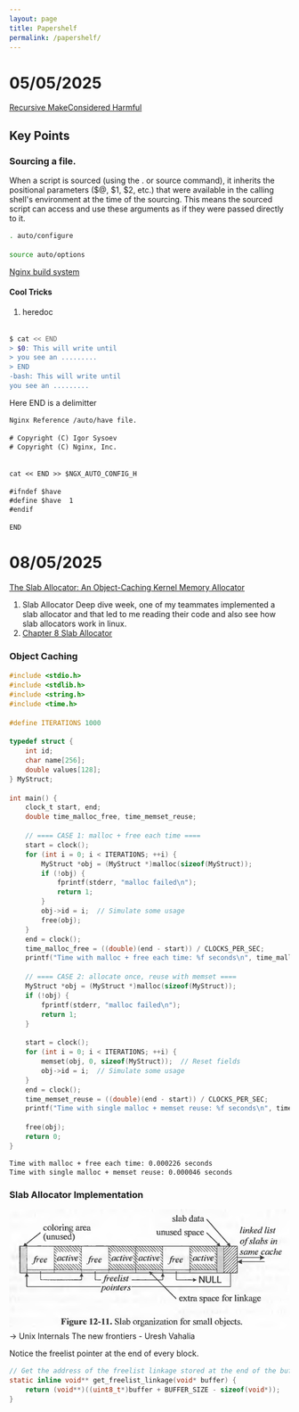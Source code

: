```yaml
---
layout: page
title: Papershelf
permalink: /papershelf/
---
```


# 05/05/2025

[Recursive MakeConsidered Harmful](https://www.cse.iitd.ac.in/~sbansal/csp301/auug97.pdf)

## Key Points


### Sourcing a file.

When a script is sourced (using the . or source command), it inherits the positional parameters ($@, $1, $2, etc.) that were available in the calling shell's environment at the time of the sourcing. This means the sourced script can access and use these arguments as if they were passed directly to it. 

```sh
. auto/configure 

source auto/options 
```

[Nginx build system](https://github.com/nginx/nginx/blob/master/auto/configure)

#### Cool Tricks

1. heredoc

```bash

$ cat << END
> $0: This will write until 
> you see an .........
> END
-bash: This will write until
you see an .........
```

Here END is a delimitter



```
Nginx Reference /auto/have file.

# Copyright (C) Igor Sysoev
# Copyright (C) Nginx, Inc.


cat << END >> $NGX_AUTO_CONFIG_H

#ifndef $have
#define $have  1
#endif

END

```

# 08/05/2025

[The Slab Allocator:
 An Object-Caching Kernel Memory Allocator](https://srl.cs.jhu.edu/courses/600.418/SlabAllocator.pdf)

 1. Slab Allocator Deep dive week, one of my teammates implemented a slab allocator and that led to me reading their code 
    and also see how slab allocators work in linux.
1.  [Chapter 8 Slab Allocator](https://www.kernel.org/doc/gorman/html/understand/understand011.html)

### Object Caching

```c
#include <stdio.h>
#include <stdlib.h>
#include <string.h>
#include <time.h>

#define ITERATIONS 1000

typedef struct {
    int id;
    char name[256];
    double values[128];
} MyStruct;

int main() {
    clock_t start, end;
    double time_malloc_free, time_memset_reuse;

    // ==== CASE 1: malloc + free each time ====
    start = clock();
    for (int i = 0; i < ITERATIONS; ++i) {
        MyStruct *obj = (MyStruct *)malloc(sizeof(MyStruct));
        if (!obj) {
            fprintf(stderr, "malloc failed\n");
            return 1;
        }
        obj->id = i;  // Simulate some usage
        free(obj);
    }
    end = clock();
    time_malloc_free = ((double)(end - start)) / CLOCKS_PER_SEC;
    printf("Time with malloc + free each time: %f seconds\n", time_malloc_free);

    // ==== CASE 2: allocate once, reuse with memset ====
    MyStruct *obj = (MyStruct *)malloc(sizeof(MyStruct));
    if (!obj) {
        fprintf(stderr, "malloc failed\n");
        return 1;
    }

    start = clock();
    for (int i = 0; i < ITERATIONS; ++i) {
        memset(obj, 0, sizeof(MyStruct));  // Reset fields
        obj->id = i;  // Simulate some usage
    }
    end = clock();
    time_memset_reuse = ((double)(end - start)) / CLOCKS_PER_SEC;
    printf("Time with single malloc + memset reuse: %f seconds\n", time_memset_reuse);

    free(obj);
    return 0;
}
```

```
Time with malloc + free each time: 0.000226 seconds
Time with single malloc + memset reuse: 0.000046 seconds
```

### Slab Allocator Implementation

![alt text](images/slab_allocator_1.png)
-> Unix Internals The new frontiers - Uresh Vahalia

Notice the freelist pointer at the end of every block.
```c
// Get the address of the freelist linkage stored at the end of the buffer
static inline void** get_freelist_linkage(void* buffer) {
    return (void**)((uint8_t*)buffer + BUFFER_SIZE - sizeof(void*));
}
```